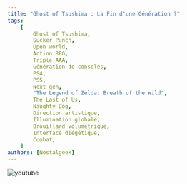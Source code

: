 ```yaml
---
title: "Ghost of Tsushima : La Fin d'une Génération ?"
tags:
    [
        Ghost of Tsushima,
        Sucker Punch,
        Open world,
        Action RPG,
        Triple AAA,
        Génération de consoles,
        PS4,
        PS5,
        Next gen,
        "The Legend of Zelda: Breath of the Wild",
        The Last of Us,
        Naughty Dog,
        Direction artistique,
        Illumination globale,
        Brouillard volumétrique,
        Interface diégétique,
        Combat,
    ]
authors: [Nostalgeek]
---
```


![youtube](https://www.youtube.com/watch?v=L3LW_XiWUII)
